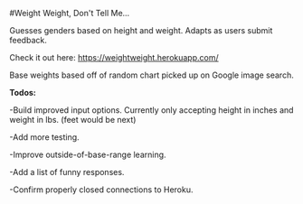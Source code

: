 #Weight Weight, Don't Tell Me...

Guesses genders based on height and weight. Adapts as users submit feedback.  

Check it out here:
https://weightweight.herokuapp.com/

Base weights based off of random chart picked up on Google image search. 


**Todos:**

-Build improved input options. Currently only accepting height in inches and weight in lbs. (feet would be next)

-Add more testing.

-Improve outside-of-base-range learning.

-Add a list of funny responses.

-Confirm properly closed connections to Heroku.
